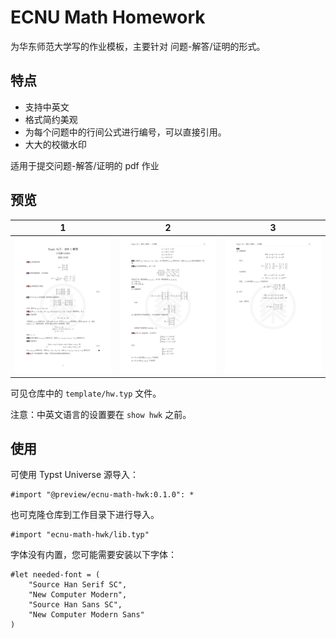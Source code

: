 # ECNU Math Homework 

为华东师范大学写的作业模板，主要针对 问题-解答/证明的形式。

## 特点
- 支持中英文
- 格式简约美观
- 为每个问题中的行间公式进行编号，可以直接引用。
- 大大的校徽水印

适用于提交问题-解答/证明的 pdf 作业

## 预览
| 1                    | 2                  | 3                |
| ----------------------- | --------------------- | --------------------- |
| ![1](pic/1.png) | ![2](pic/2.png) | ![3](pic/3.png) |

可见仓库中的 `template/hw.typ` 文件。

注意：中英文语言的设置要在 `show hwk` 之前。 

## 使用


可使用 Typst Universe 源导入：

```typ
#import "@preview/ecnu-math-hwk:0.1.0": *
```

也可克隆仓库到工作目录下进行导入。

```typ
#import "ecnu-math-hwk/lib.typ"
```

字体没有内置，您可能需要安装以下字体：

```typ
#let needed-font = (
    "Source Han Serif SC",
    "New Computer Modern",
    "Source Han Sans SC",
    "New Computer Modern Sans"
)
```